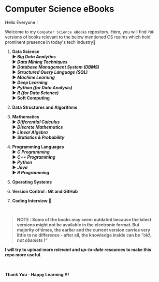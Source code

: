# Computer Science eBooks

Hello Everyone !

Welcome to my `Computer Science eBooks` repository. Here, you will find `PDF` versions of books relevant to the below mentioned CS realms which hold prominent presence in today's tech industry🔻
1. <b>Data Science</b><br>
▶️ <b><i>Big Data Analytics</i></b><br>
▶️ <b><i>Data Mining Techniques</i></b><br>
▶️ <b><i>Database Management System (DBMS)</i></b><br>
▶️ <b><i>Structured Query Language (SQL)</i></b><br>
▶️ <b><i>Machine Learning</i></b><br>
▶️ <b><i>Deep Learning</i></b><br>
▶️ <b><i>Python (for Data Analysis)</i></b><br>
▶️ <b><i>R (for Data Science)</i></b><br>
▶️ <b>Soft Computing</b><br>

2. <b>Data Structures and Algorithms</b><br>
3. <b>Mathematics</b><br>
▶️ <b><i>Differential Calculus</i></b><br>
▶️ <b><i>Discrete Mathematics</i></b><br>
▶️ <b><i>Linear Algebra</i></b><br>
▶️ <b><i>Statistics  & Probability</i></b><br>
4. <b>Programming Languages</b><br>
▶️ <b><i>C Programming</i></b><br>
▶️ <b><i>C++ Programming</i></b><br>
▶️ <b><i>Python</i></b><br>
▶️ <b><i>Java</i></b><br>
▶️ <b><i>R Programming</i></b><br>
5. <b>Operating Systems</b><br>
6. <b>Version Control : Git and GitHub</b><br>
7. <b>Coding Interview 🌟<b>

<br>
 
 >NOTE : Some of the books may seem outdated because the latest versions might not be available in the electronic format. But majority of times, the earlier and the current version carries very little to no difference - after all, the knowledge inside can be <b><i>"old, not obsolete !"</i></b>

I will try to upload more <i>relevant</i> and <i>up-to-date</i> resources to make this repo more useful.
<br><br><br>


Thank You - Happy Learning !!! 

